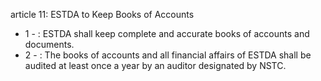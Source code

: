 article 11: ESTDA to Keep Books of Accounts

<ul>
			<li>1 - : ESTDA shall keep complete and accurate books of accounts and documents.<ul>
			</ul></li>			<li>2 - : The books of accounts and all financial affairs of ESTDA shall be audited at least once a year by an auditor designated by NSTC. <ul>
			</ul></li></ul>